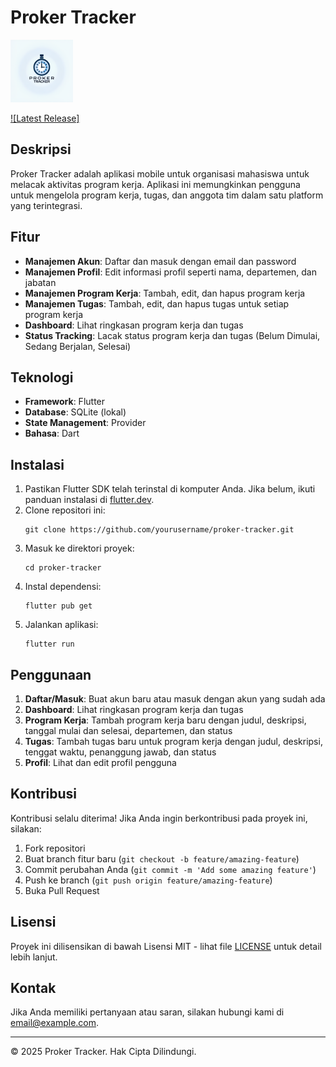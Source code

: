 # Proker Tracker

<img src="assets/logo.png" alt="Proker Tracker Logo" width="100"/>

[![Latest Release]](https://github.com/gerrymoeis/proker-tracker/releases/latest)

## Deskripsi

Proker Tracker adalah aplikasi mobile untuk organisasi mahasiswa untuk melacak aktivitas program kerja. Aplikasi ini memungkinkan pengguna untuk mengelola program kerja, tugas, dan anggota tim dalam satu platform yang terintegrasi.

## Fitur

- **Manajemen Akun**: Daftar dan masuk dengan email dan password
- **Manajemen Profil**: Edit informasi profil seperti nama, departemen, dan jabatan
- **Manajemen Program Kerja**: Tambah, edit, dan hapus program kerja
- **Manajemen Tugas**: Tambah, edit, dan hapus tugas untuk setiap program kerja
- **Dashboard**: Lihat ringkasan program kerja dan tugas
- **Status Tracking**: Lacak status program kerja dan tugas (Belum Dimulai, Sedang Berjalan, Selesai)

## Teknologi

- **Framework**: Flutter
- **Database**: SQLite (lokal)
- **State Management**: Provider
- **Bahasa**: Dart

## Instalasi

1. Pastikan Flutter SDK telah terinstal di komputer Anda. Jika belum, ikuti panduan instalasi di [flutter.dev](https://flutter.dev/docs/get-started/install).
2. Clone repositori ini:
   ```
   git clone https://github.com/yourusername/proker-tracker.git
   ```
3. Masuk ke direktori proyek:
   ```
   cd proker-tracker
   ```
4. Instal dependensi:
   ```
   flutter pub get
   ```
5. Jalankan aplikasi:
   ```
   flutter run
   ```

## Penggunaan

1. **Daftar/Masuk**: Buat akun baru atau masuk dengan akun yang sudah ada
2. **Dashboard**: Lihat ringkasan program kerja dan tugas
3. **Program Kerja**: Tambah program kerja baru dengan judul, deskripsi, tanggal mulai dan selesai, departemen, dan status
4. **Tugas**: Tambah tugas baru untuk program kerja dengan judul, deskripsi, tenggat waktu, penanggung jawab, dan status
5. **Profil**: Lihat dan edit profil pengguna

## Kontribusi

Kontribusi selalu diterima! Jika Anda ingin berkontribusi pada proyek ini, silakan:

1. Fork repositori
2. Buat branch fitur baru (`git checkout -b feature/amazing-feature`)
3. Commit perubahan Anda (`git commit -m 'Add some amazing feature'`)
4. Push ke branch (`git push origin feature/amazing-feature`)
5. Buka Pull Request

## Lisensi

Proyek ini dilisensikan di bawah Lisensi MIT - lihat file [LICENSE](LICENSE) untuk detail lebih lanjut.

## Kontak

Jika Anda memiliki pertanyaan atau saran, silakan hubungi kami di email@example.com.

---

© 2025 Proker Tracker. Hak Cipta Dilindungi.
